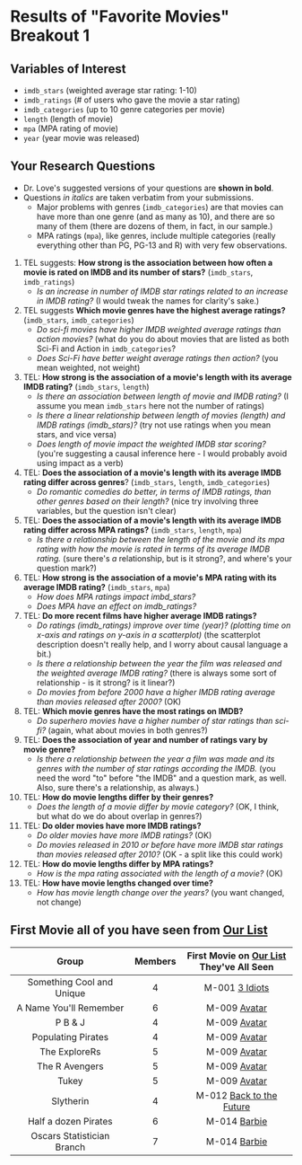 # Results of "Favorite Movies" Breakout 1

## Variables of Interest

- `imdb_stars` (weighted average star rating: 1-10)
- `imdb_ratings` (# of users who gave the movie a star rating)
- `imdb_categories` (up to 10 genre categories per movie)
- `length` (length of movie)
- `mpa` (MPA rating of movie)
- `year` (year movie was released)

## Your Research Questions

- Dr. Love's suggested versions of your questions are **shown in bold**.
- Questions *in italics* are taken verbatim from your submissions.
    - Major problems with genres (`imdb_categories`) are that movies can have more than one genre (and as many as 10), and there are so many of them (there are dozens of them, in fact, in our sample.)
    - MPA ratings (`mpa`), like genres, include multiple categories (really everything other than PG, PG-13 and R) with very few observations.

1. TEL suggests: **How strong is the association between how often a movie is rated on IMDB and its number of stars?** (`imdb_stars`, `imdb_ratings`)
    - *Is an increase in number of IMDB star ratings related to an increase in IMDB rating?* (I would tweak the names for clarity's sake.)
2. TEL suggests **Which movie genres have the highest average ratings?** (`imdb_stars`, `imdb_categories`)
    - *Do sci-fi movies have higher IMDB weighted average ratings than action movies?* (what do you do about movies that are listed as both Sci-Fi and Action in `imdb_categories`?
    - *Does Sci-Fi have better weight average ratings then action?* (you mean weighted, not weight)
3. TEL: **How strong is the association of a movie's length with its average IMDB rating?** (`imdb_stars`, `length`)
    - *Is there an association between length of movie and IMDB rating?* (I assume you mean `imdb_stars` here not the number of ratings)
    - *Is there a linear relationship between length of movies (length) and IMDB ratings (imdb_stars)?* (try not use ratings when you mean stars, and vice versa)
    - *Does length of movie impact the weighted IMDB star scoring?* (you're suggesting a causal inference here - I would probably avoid using impact as a verb)
4. TEL: **Does the association of a movie's length with its average IMDB rating differ across genres**? (`imdb_stars`, `length`, `imdb_categories`)
    - *Do romantic comedies do better, in terms of IMDB ratings, than other genres based on their length?* (nice try involving three variables, but the question isn't clear)
5. TEL: **Does the association of a movie's length with its average IMDB rating differ across MPA ratings?** (`imdb_stars`, `length`, `mpa`)
    - *Is there a relationship between the length of the movie and its mpa rating with how the movie is rated in terms of its average IMDB rating.*  (sure there's *a* relationship, but is it strong?, and where's your question mark?)
6. TEL: **How strong is the association of a movie's MPA rating with its average IMDB rating?** (`imdb_stars`, `mpa`)
    - *How does MPA ratings impact imbd_stars?*
    - *Does MPA have an effect on imdb_ratings?* 
7. TEL: **Do more recent films have higher average IMDB ratings?** 
    - *Do ratings (imdb_ratings) improve over time (year)? (plotting time on x-axis and ratings on y-axis in a scatterplot)* (the scatterplot description doesn't really help, and I worry about causal language a bit.)
    - *Is there a relationship between the year the film was released and the weighted average IMDB rating?* (there is always some sort of relationship - is it strong? is it linear?)
    - *Do movies from before 2000 have a higher IMDB rating average than movies released after 2000?* (OK)
8. TEL: **Which movie genres have the most ratings on IMDB?** 
    - *Do superhero movies have a higher number of star ratings than sci-fi?* (again, what about movies in both genres?)
9. TEL: **Does the association of year and number of ratings vary by movie genre?** 
    - *Is there a relationship between the year a film was made and its genres with the number of star ratings according the IMDB.* (you need the word "to" before "the IMDB" and a question mark, as well. Also, sure there's a relationship, as always.)
10. TEL: **How do movie lengths differ by their genres?** 
    - *Does the length of a movie differ by movie category?* (OK, I think, but what do we do about overlap in genres?)
11. TEL: **Do older movies have more IMDB ratings?** 
    - *Do older movies have more IMDB ratings?* (OK)
    - *Do movies released in 2010 or before have more IMDB star ratings than movies released after 2010?* (OK - a split like this could work)
12. TEL: **How do movie lengths differ by MPA ratings?** 
    - *How is the mpa rating associated with the length of a movie?* (OK)
13. TEL: **How have movie lengths changed over time?** 
    - *How has movie length change over the years?* (you want changed, not change)

## First Movie all of you have seen from [Our List](movie1ist.md)

Group | Members | First Movie on [Our List](movie1ist.md) <br /> They've All Seen
:----------------: | :---: | :------------------------:
Something Cool and Unique | 4 | M-001 [3 Idiots](https://www.imdb.com/title/tt1187043/)
A Name You'll Remember | 6 | M-009 [Avatar](https://www.imdb.com/title/tt0499549/)
P B & J | 4 | M-009 [Avatar](https://www.imdb.com/title/tt0499549/)
Populating Pirates | 4 | M-009 [Avatar](https://www.imdb.com/title/tt0499549/)
The ExploreRs | 5 | M-009 [Avatar](https://www.imdb.com/title/tt0499549/)
The R Avengers | 5 | M-009 [Avatar](https://www.imdb.com/title/tt0499549/)
Tukey | 5 | M-009 [Avatar](https://www.imdb.com/title/tt0499549/)
Slytherin | 4 | M-012 [Back to the Future](https://www.imdb.com/title/tt0088763/)
Half a dozen Pirates | 6 | M-014 [Barbie](https://www.imdb.com/title/tt1517268/)
Oscars Statistician Branch | 7 | M-014 [Barbie](https://www.imdb.com/title/tt1517268/)

